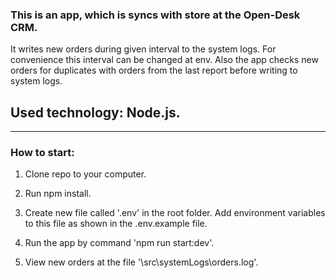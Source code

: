 ### This is an app, which is syncs with store at the Open-Desk CRM.

It writes new orders during given interval to the system logs. For convenience this interval can be changed at env.
Also the app checks new orders for duplicates with orders from the last report before writing to system logs.

## Used technology: Node.js.
___
### How to start:

1. Clone repo to your computer.

2. Run npm install.

3. Create new file called '.env' in the root folder.
Add environment variables to this file as shown in the .env.example file.

4. Run the app by command 'npm run start:dev'.

5. View new orders at the file '\src\systemLogs\orders.log'.
